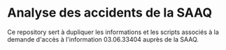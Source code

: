 # Analyse des accidents de la SAAQ
Ce repository sert à dupliquer les informations et les scripts associés à la demande d'accès à l'information 03.06.33404 auprès de la SAAQ.
